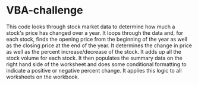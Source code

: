 # VBA-challenge

This code looks through stock market data to determine how much a stock's price has changed over a year.  It loops through the data and, for each stock, finds the  opening price from the beginning of the year as well as the closing price at the end of the year.  It determines the change in price as well as the percent increase/decrease of the stock.  It adds up all the stock volume for each stock.  It then populates the summary data on the right hand side of the worksheet and does some conditional formatting to indicate a positive or negative percent change.  It applies this logic to all worksheets on the workbook.